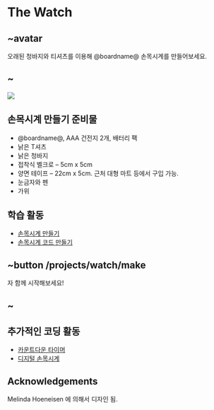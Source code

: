 # The Watch

## ~avatar

오래된 청바지와 티셔츠를 이용해 @boardname@ 손목시계를 만들어보세요.

## ~

![](/static/mb/lessons/the-watch-1.png)

## 손목시계 만들기 준비물

* @boardname@, AAA 건전지 2개, 배터리 팩
* 낡은 T셔츠
* 낡은 청바지
* 접착식 벨크로 – 5cm x 5cm
* 양면 테이프 – 22cm x 5cm. 근처 대형 마트 등에서 구입 가능.
* 눈금자와 펜
* 가위

## 학습 활동

* [손목시계 만들기](/projects/watch/make) 
* [손목시계 코드 만들기](/projects/watch/code)

## ~button /projects/watch/make

자 함께 시작해보세요!

## ~

## 추가적인 코딩 활동

* [카운트다운 타이머](/projects/watch/timer)
* [디지털 손목시계](/projects/watch/digital-watch)

## Acknowledgements

Melinda Hoeneisen 에 의해서 디자인 됨.